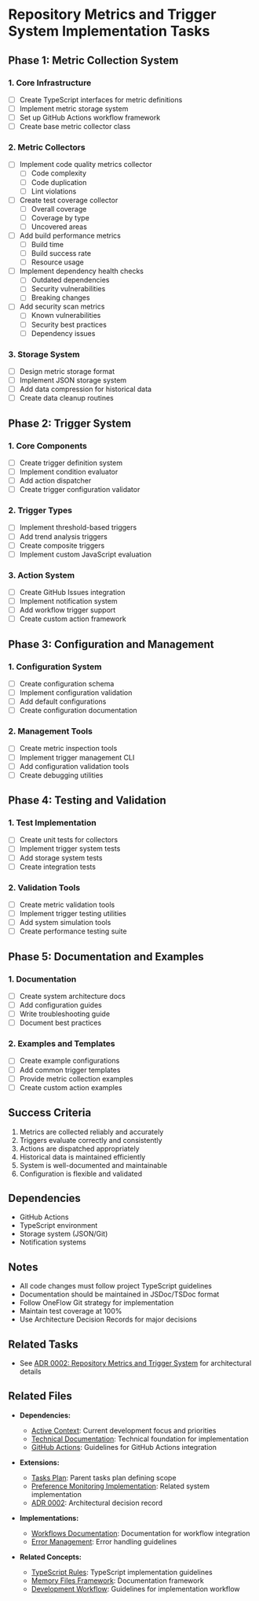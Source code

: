 # Repository Metrics and Trigger System Implementation Tasks

## Phase 1: Metric Collection System

### 1. Core Infrastructure

- [ ] Create TypeScript interfaces for metric definitions
- [ ] Implement metric storage system
- [ ] Set up GitHub Actions workflow framework
- [ ] Create base metric collector class

### 2. Metric Collectors

- [ ] Implement code quality metrics collector
  - [ ] Code complexity
  - [ ] Code duplication
  - [ ] Lint violations
- [ ] Create test coverage collector
  - [ ] Overall coverage
  - [ ] Coverage by type
  - [ ] Uncovered areas
- [ ] Add build performance metrics
  - [ ] Build time
  - [ ] Build success rate
  - [ ] Resource usage
- [ ] Implement dependency health checks
  - [ ] Outdated dependencies
  - [ ] Security vulnerabilities
  - [ ] Breaking changes
- [ ] Add security scan metrics
  - [ ] Known vulnerabilities
  - [ ] Security best practices
  - [ ] Dependency issues

### 3. Storage System

- [ ] Design metric storage format
- [ ] Implement JSON storage system
- [ ] Add data compression for historical data
- [ ] Create data cleanup routines

## Phase 2: Trigger System

### 1. Core Components

- [ ] Create trigger definition system
- [ ] Implement condition evaluator
- [ ] Add action dispatcher
- [ ] Create trigger configuration validator

### 2. Trigger Types

- [ ] Implement threshold-based triggers
- [ ] Add trend analysis triggers
- [ ] Create composite triggers
- [ ] Implement custom JavaScript evaluation

### 3. Action System

- [ ] Create GitHub Issues integration
- [ ] Implement notification system
- [ ] Add workflow trigger support
- [ ] Create custom action framework

## Phase 3: Configuration and Management

### 1. Configuration System

- [ ] Create configuration schema
- [ ] Implement configuration validation
- [ ] Add default configurations
- [ ] Create configuration documentation

### 2. Management Tools

- [ ] Create metric inspection tools
- [ ] Implement trigger management CLI
- [ ] Add configuration validation tools
- [ ] Create debugging utilities

## Phase 4: Testing and Validation

### 1. Test Implementation

- [ ] Create unit tests for collectors
- [ ] Implement trigger system tests
- [ ] Add storage system tests
- [ ] Create integration tests

### 2. Validation Tools

- [ ] Create metric validation tools
- [ ] Implement trigger testing utilities
- [ ] Add system simulation tools
- [ ] Create performance testing suite

## Phase 5: Documentation and Examples

### 1. Documentation

- [ ] Create system architecture docs
- [ ] Add configuration guides
- [ ] Write troubleshooting guide
- [ ] Document best practices

### 2. Examples and Templates

- [ ] Create example configurations
- [ ] Add common trigger templates
- [ ] Provide metric collection examples
- [ ] Create custom action examples

## Success Criteria

1. Metrics are collected reliably and accurately
2. Triggers evaluate correctly and consistently
3. Actions are dispatched appropriately
4. Historical data is maintained efficiently
5. System is well-documented and maintainable
6. Configuration is flexible and validated

## Dependencies

- GitHub Actions
- TypeScript environment
- Storage system (JSON/Git)
- Notification systems

## Notes

- All code changes must follow project TypeScript guidelines
- Documentation should be maintained in JSDoc/TSDoc format
- Follow OneFlow Git strategy for implementation
- Maintain test coverage at 100%
- Use Architecture Decision Records for major decisions

## Related Tasks

- See [ADR 0002: Repository Metrics and Trigger System](../docs/adr/0002-repository-metrics-and-trigger-system.md) for architectural details

## Related Files

- **Dependencies:**

  - [Active Context](/tasks/active_context.md): Current development focus and priorities
  - [Technical Documentation](/docs/technical.md): Technical foundation for implementation
  - [GitHub Actions](/.cursor/rules/github-actions.mdc): Guidelines for GitHub Actions integration

- **Extensions:**

  - [Tasks Plan](/tasks/tasks_plan.md): Parent tasks plan defining scope
  - [Preference Monitoring Implementation](/tasks/preference-monitoring-implementation.md): Related system implementation
  - [ADR 0002](/docs/adr/0002-repository-metrics-and-trigger-system.md): Architectural decision record

- **Implementations:**

  - [Workflows Documentation](/docs/workflows/README.md): Documentation for workflow integration
  - [Error Management](/.cursor/rules/error-management.mdc): Error handling guidelines

- **Related Concepts:**
  - [TypeScript Rules](/.cursor/rules/typescript.mdc): TypeScript implementation guidelines
  - [Memory Files Framework](/.cursor/rules/memory_files.mdc): Documentation framework
  - [Development Workflow](/.cursor/rules/development-workflow.mdc): Guidelines for implementation workflow

